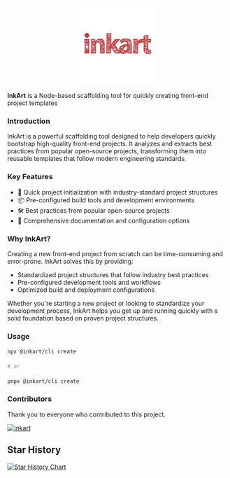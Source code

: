 <p align="center">
  <img src="./public/inkart.png" width="180" height="180"/>
</p>

**InkArt** is a Node-based scaffolding tool for quickly creating front-end project templates

### Introduction

InkArt is a powerful scaffolding tool designed to help developers quickly bootstrap high-quality front-end projects. It analyzes and extracts best practices from popular open-source projects, transforming them into reusable templates that follow modern engineering standards.

### Key Features

- 🚀 Quick project initialization with industry-standard project structures
- 📦 Pre-configured build tools and development environments
- 🛠️ Best practices from popular open-source projects
- 📝 Comprehensive documentation and configuration options

### Why InkArt?

Creating a new front-end project from scratch can be time-consuming and error-prone. InkArt solves this by providing:

- Standardized project structures that follow industry best practices
- Pre-configured development tools and workflows
- Optimized build and deployment configurations

Whether you're starting a new project or looking to standardize your development process, InkArt helps you get up and running quickly with a solid foundation based on proven project structures.

### Usage

```bash
npx @inkart/cli create

# or

pnpx @inkart/cli create
```

### Contributors

Thank you to everyone who contributed to this project.

[![inkart](https://contrib.rocks/image?repo=inkart-cli/inkart)](https://github.com/inkart-cli/inkart/graphs/contributors)

## Star History

[![Star History Chart](https://api.star-history.com/svg?repos=inkart-cli/inkart&type=Date)](https://www.star-history.com/#inkart-cli/inkart&Date)
